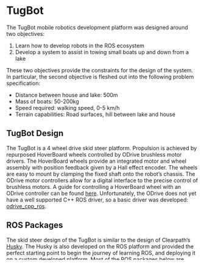 # TugBot
The TugBot mobile robotics development platform was designed around two objectives:
1. Learn how to develop robots in the ROS ecosystem
2. Develop a system to assist in towing small boats up and down from a lake

These two objectives provide the constraints for the design of the system. In particular, the second objective is fleshed out into the following problem specification:
- Distance between house and lake: 500m
- Mass of boats: 50-200kg
- Speed required: walking speed, 0-5 km/h
- Terrain capabilities: Road surfaces, hill between lake and house

## TugBot Design
The TugBot is a 4 wheel drive skid steer platform. Propulsion is achieved by repurposed HoverBoard wheels controlled by ODrive brushless motor drivers. The HoverBoard wheels provide an integrated motor and wheel assembly with position feedback given by a Hall effect encoder. The wheels are easy to mount by clamping the fixed shaft onto the robot’s chassis. The ODrive motor controllers allow for a digital interface to the precise control of brushless motors. A guide for controlling a HoverBoard wheel with an ODrive controller can be found [here](https://github.com/madcowswe/ODrive/blob/master/docs/hoverboard.md).
Unfortunately, the ODrive does not yet have a well supported C++ ROS driver, so a basic driver was developed: [odrive_cpp_ros](link).

## ROS Packages
The skid steer design of the TugBot is similar to the design of Clearpath’s [Husky](link). The Husky is also developed on the ROS platform and provided the perfect starting point to begin the journey of learning ROS, and deploying it on a custom developed platform. Most of the ROS packages below are adapted from packages designed for the Husky.
